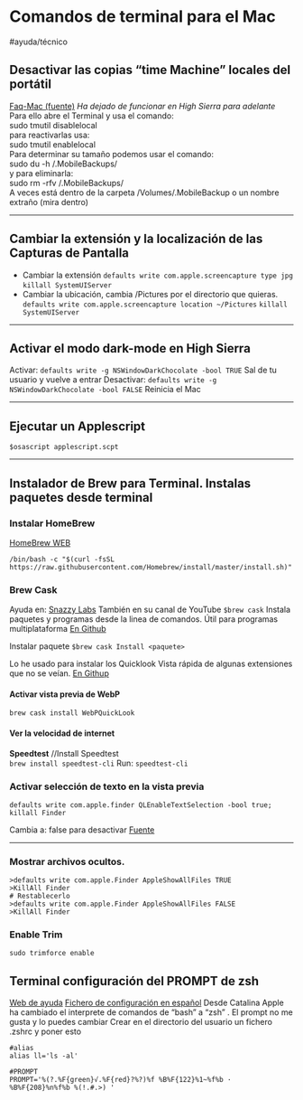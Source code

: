 # Comandos de terminal para el Mac
#ayuda/técnico 
## Desactivar las copias “time Machine” locales del portátil
[Faq-Mac (fuente)](http://www.faq-mac.com/2017/02/desactivar-las-copia-de-seguridad-locales-de-time-machine-en-portatiles/)
*Ha dejado de funcionar en High Sierra para adelante*  
Para ello abre el Terminal y usa el comando:  
sudo tmutil disablelocal  
para reactivarlas usa:  
sudo tmutil enablelocal  
Para determinar su tamaño podemos usar el comando:  
sudo du -h /.MobileBackups/  
y para eliminarla:  
sudo rm -rfv /.MobileBackups/  
A veces está dentro de la carpeta /Volumes/.MobileBackup o un nombre extraño (mira dentro)
- - - -
## Cambiar la extensión y la localización de las Capturas de Pantalla
- Cambiar la extensión
`defaults write com.apple.screencapture type jpg`
`killall SystemUIServer`
- Cambiar la ubicación, cambia /Pictures por el directorio que quieras.
`defaults write com.apple.screencapture location ~/Pictures`
`killall SystemUIServer`
- - - -
## Activar el modo dark-mode en High Sierra
Activar:
`defaults write -g NSWindowDarkChocolate -bool TRUE`
Sal de tu usuario y vuelve a entrar
Desactivar:
`defaults write -g NSWindowDarkChocolate -bool FALSE`
Reinicia el Mac
- - - -
## Ejecutar un Applescript 
`$osascript applescript.scpt`
- - - -
## Instalador de Brew para Terminal. Instalas paquetes desde terminal
### Instalar HomeBrew
[HomeBrew WEB](https://brew.sh/)
``` 
/bin/bash -c "$(curl -fsSL https://raw.githubusercontent.com/Homebrew/install/master/install.sh)"

```

### Brew Cask
Ayuda en: [Snazzy Labs](https://pastebin.com/jV9XzPrs) También en su canal de YouTube
`$brew cask`
Instala paquetes y programas desde la linea de comandos. Útil para programas multiplataforma
[En Github](https://github.com/Homebrew/homebrew-cask/blob/master/USAGE.md)

Instalar paquete
`$brew cask Install <paquete>`

Lo he usado para instalar los Quicklook Vista rápida de algunas extensiones que no se veían.
[En Githup](https://github.com/sindresorhus/quick-look-plugins/blob/master/readme.md)
#### Activar vista previa de WebP
`brew cask install WebPQuickLook`
#### Ver la velocidad de internet
**Speedtest**
//Install Speedtest         
`brew install speedtest-cli`
Run:
`speedtest-cli`




### Activar selección de texto en la vista previa
``` 
defaults write com.apple.finder QLEnableTextSelection -bool true; killall Finder
```

Cambia a: false para desactivar
[Fuente](https://coderwall.com/p/94rlia/copy-text-code-from-osx-quicklook-directly)

- - - -
### Mostrar archivos ocultos.
``` 
>defaults write com.apple.Finder AppleShowAllFiles TRUE
>KillAll Finder
# Restablecerlo 
>defaults write com.apple.Finder AppleShowAllFiles FALSE
>KillAll Finder
```

### Enable Trim
``` 
sudo trimforce enable
```

## Terminal configuración del PROMPT de zsh
[Web de ayuda](https://scriptingosx.com/2019/07/moving-to-zsh-06-customizing-the-zsh-prompt/) [Fichero de configuración en español](https://gist.github.com/3rn3st0/c51af47b73927479953e)
Desde Catalina Apple ha cambiado el interprete de comandos de “bash” a “zsh” .
El prompt no me gusta y lo puedes cambiar 
Crear en el directorio del usuario un fichero .zshrc y poner esto 
``` 
#alias
alias ll='ls -al'

#PROMPT
PROMPT='%(?.%F{green}√.%F{red}?%?)%f %B%F{122}%1~%f%b · %B%F{208}%n%f%b %(!.#.>) '
```